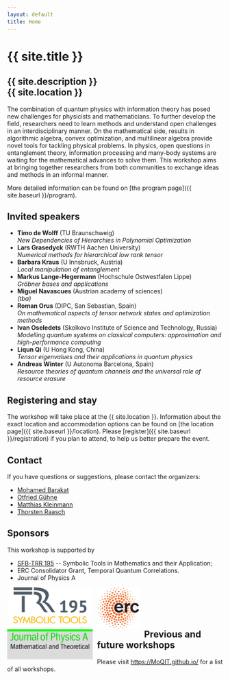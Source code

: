 ```yaml
---
layout: default
title: Home
---
```


# {{ site.title }}

## {{ site.description }}<br> {{ site.location }}

<!-- ## The idea of this workshop series in general -->

The combination of quantum physics with information theory has posed
new challenges for physicists and mathematicians. To further develop
the field, researchers need to learn methods and understand open
challenges in an interdisciplinary manner. On the mathematical side,
results in algorithmic algebra, convex optimization, and multilinear
algebra provide novel tools for tackling physical problems. In
physics, open questions in entanglement theory, information processing
and many-body systems are waiting for the mathematical advances to
solve them. This workshop aims at bringing together researchers from
both communities to exchange ideas and methods in an informal manner.

More detailed information can be found on [the program page]({{ site.baseurl }}/program).

## Invited speakers

* **Timo de Wolff** (TU Braunschweig) <br/>
  *New Dependencies of Hierarchies in Polynomial Optimization*
* **Lars Grasedyck** (RWTH Aachen University) <br/>
  *Numerical methods for hierarchical low rank tensor*
* **Barbara Kraus** (U Innsbruck, Austria) <br/>
  *Local manipulation of entanglement*
* **Markus Lange-Hegermann** (Hochschule Ostwestfalen Lippe) <br/>
  *Gröbner bases and applications*
* **Miguel Navascues** (Austrian academy of sciences) <br/>
  *(tba)*
* **Roman Orus** (DIPC, San Sebastian, Spain) <br/>
  *On mathematical aspects of tensor network states and optimization methods*
* **Ivan Oseledets** (Skolkovo Institute of Science and Technology, Russia) <br/>
  *Modelling quantum systems on classical computers: approximation and high-performance computing*
* **Liqun Qi** (U Hong Kong, China) <br/>
  *Tensor eigenvalues and their applications in quantum physics*
* **Andreas Winter** (U Autonoma Barcelona, Spain) <br/>
  *Resource theories of quantum channels and the universal role of resource erasure*

## Registering and stay

The workshop will take place at the {{ site.location }}. Information about the
exact location and accommodation options
can be found on [the location page]({{ site.baseurl }}/location).
Please [register]({{ site.baseurl }}/registration) if you plan to attend, to help us better prepare the event.

## <a name="contact"></a> Contact

If you have questions or suggestions, please contact the organizers:

* [Mohamed Barakat](mailto:mohamed.barakat@uni-siegen.de)
* [Otfried Gühne](mailto:otfried.guehne@uni-siegen.de)
* [Matthias Kleinmann](mailto:matthias.kleinmann@uni-siegen.de)
* [Thorsten Raasch](mailto:Raasch@mathematik.uni-siegen.de)

## Sponsors

This workshop is supported by
* [SFB-TRR 195](https://www.computeralgebra.de/sfb/) -- Symbolic Tools in Mathematics and their Application;
* ERC Consolidator Grant, Temporal Quantum Correlations.
* Journal of Physics A

<p>
<img src="TRR195_logo.png" alt="SFB TRR 195" style="float: left; margin-right: 10px;" width="200"/>
<img src="erc-neu.jpg" alt="ERC" style="float: left; margin-right: 10px;" width="100"/>
<img src="jphysaklein.jpg" alt="ERC" style="float: left; margin-right: 10px;" width="200"/>
</p>

<br/>
<br/>
<br/>
<br/>

## Previous and future workshops

Please visit <https://MoQIT.github.io/> for a list of all workshops.
